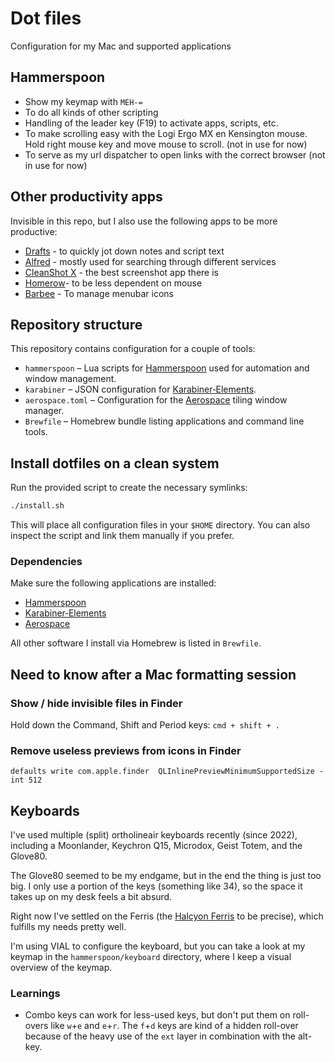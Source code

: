 # Dot files

Configuration for my Mac and supported applications

## Hammerspoon

- Show my keymap with `MEH-=`
- To do all kinds of other scripting
- Handling of the leader key (F19) to activate apps, scripts, etc.
- To make scrolling easy with the Logi Ergo MX en Kensington mouse. Hold right mouse key and move mouse to scroll. (not in use for now)
- To serve as my url dispatcher to open links with the correct browser (not in use for now)

## Other productivity apps

Invisible in this repo, but I also use the following apps to be more productive:

- [Drafts](https://getdrafts.com/) - to quickly jot down notes and script text
- [Alfred](https://www.alfredapp.com/) - mostly used for searching through different services
- [CleanShot X](https://cleanshot.com/) - the best screenshot app there is
- [Homerow](https://www.homerow.app/)- to be less dependent on mouse
- [Barbee](https://apps.apple.com/us/app/barbee-hide-menu-bar-items/id1548711022) - To manage menubar icons

## Repository structure

This repository contains configuration for a couple of tools:

- `hammerspoon` – Lua scripts for [Hammerspoon](https://www.hammerspoon.org/) used for automation and window management.
- `karabiner` – JSON configuration for [Karabiner‑Elements](https://karabiner-elements.pqrs.org/).
- `aerospace.toml` – Configuration for the [Aerospace](https://aerospace.app/) tiling window manager.
- `Brewfile` – Homebrew bundle listing applications and command line tools.

## Install dotfiles on a clean system

Run the provided script to create the necessary symlinks:

```bash
./install.sh
```

This will place all configuration files in your `$HOME` directory. You can also
inspect the script and link them manually if you prefer.

### Dependencies

Make sure the following applications are installed:

- [Hammerspoon](https://www.hammerspoon.org/)
- [Karabiner‑Elements](https://karabiner-elements.pqrs.org/)
- [Aerospace](https://aerospace.app/)

All other software I install via Homebrew is listed in `Brewfile`.

## Need to know after a Mac formatting session

### Show / hide invisible files in Finder

Hold down the Command, Shift and Period keys: `cmd + shift + .`

### Remove useless previews from icons in Finder

`defaults write com.apple.finder  QLInlinePreviewMinimumSupportedSize -int 512`

## Keyboards

I've used multiple (split) ortholineair keyboards recently (since 2022), including a Moonlander, Keychron Q15, Microdox, Geist Totem, and the Glove80.

The Glove80 seemed to be my endgame, but in the end the thing is just too big. I only use a portion of the keys (something like 34), so the space it takes up on my desk feels a bit absurd.

Right now I've settled on the Ferris (the [Halcyon Ferris](https://splitkb.com/collections/keyboard-kits/products/halcyon-ferris) to be precise), which fulfills my needs pretty well.

I'm using VIAL to configure the keyboard, but you can take a look at my keymap in the `hammerspoon/keyboard` directory, where I keep a visual overview of the keymap.

### Learnings

- Combo keys can work for less-used keys, but don't put them on roll-overs like `w`+`e` and `e`+`r`. The `f`+`d` keys are kind of a hidden roll-over because of the heavy use of the `ext` layer in combination with the alt-key.
